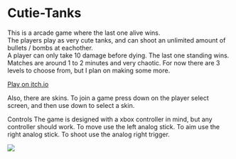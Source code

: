 # Cutie-Tanks

This is a arcade game where the last one alive wins.  
The players play as very cute tanks, and can shoot an unlimited amount of bullets / bombs at eachother.  
A player can only take 10 damage before dying. The last one standing wins. Matches are around 1 to 2 minutes and very chaotic. For now there are 3 levels to choose from, but I plan on making some more.

[Play on itch.io](https://robijntje.itch.io/cutie-tanks)

Also, there are skins. To join a game press down on the player select screen, and then use down to select a skin.

Controls
The game is designed with a xbox controller in mind, but any controller should work. To move use the left analog stick. To aim use the right analog stick. To shoot use the analog right trigger.

![](https://img.itch.zone/aW1nLzUzNjcyNTQucG5n/original/l5DsXF.png)
